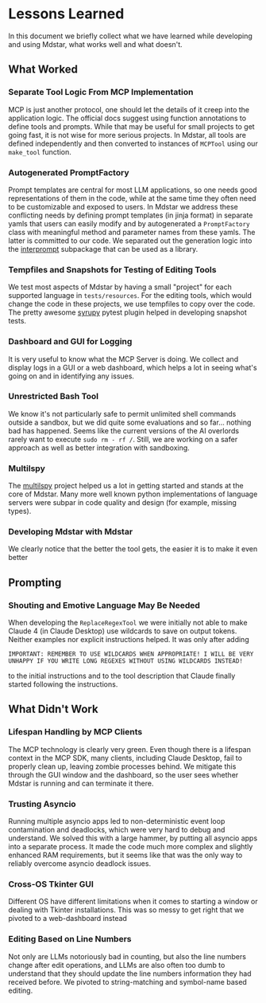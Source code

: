 # Lessons Learned

In this document we briefly collect what we have learned while developing and using Mdstar,
what works well and what doesn't.

## What Worked

### Separate Tool Logic From MCP Implementation

MCP is just another protocol, one should let the details of it creep into the application logic.
The official docs suggest using function annotations to define tools and prompts. While that may be
useful for small projects to get going fast, it is not wise for more serious projects. In Mdstar,
all tools are defined independently and then converted to instances of `MCPTool` using our `make_tool`
function.

### Autogenerated PromptFactory

Prompt templates are central for most LLM applications, so one needs good representations of them in the code,
while at the same time they often need to be customizable and exposed to users. In Mdstar we address these conflicting 
needs by defining prompt templates (in jinja format) in separate yamls that users can easily modify and by autogenerated
a `PromptFactory` class with meaningful method and parameter names from these yamls. The latter is committed to our code.
We separated out the generation logic into the [interprompt](/src/interprompt/README.md) subpackage that can be used as a library.

### Tempfiles and Snapshots for Testing of Editing Tools

We test most aspects of Mdstar by having a small "project" for each supported language in `tests/resources`.
For the editing tools, which would change the code in these projects, we use tempfiles to copy over the code.
The pretty awesome [syrupy](https://github.com/syrupy-project/syrupy) pytest plugin helped in developing
snapshot tests.

### Dashboard and GUI for Logging

It is very useful to know what the MCP Server is doing. We collect and display logs in a GUI or a web dashboard,
which helps a lot in seeing what's going on and in identifying any issues.

### Unrestricted Bash Tool

We know it's not particularly safe to permit unlimited shell commands outside a sandbox, but we did quite some
evaluations and so far... nothing bad has happened. Seems like the current versions of the AI overlords rarely want to execute `sudo rm - rf /`.
Still, we are working on a safer approach as well as better integration with sandboxing.

### Multilspy

The [multilspy](https://github.com/microsoft/multilspy/) project helped us a lot in getting started and stands at the core of Mdstar.
Many more well known python implementations of language servers were subpar in code quality and design (for example, missing types).

### Developing Mdstar with Mdstar

We clearly notice that the better the tool gets, the easier it is to make it even better

## Prompting

### Shouting and Emotive Language May Be Needed

When developing the `ReplaceRegexTool` we were initially not able to make Claude 4 (in Claude Desktop) use wildcards to save on output tokens. Neither
examples nor explicit instructions helped. It was only after adding 

```
IMPORTANT: REMEMBER TO USE WILDCARDS WHEN APPROPRIATE! I WILL BE VERY UNHAPPY IF YOU WRITE LONG REGEXES WITHOUT USING WILDCARDS INSTEAD!
```

to the initial instructions and to the tool description that Claude finally started following the instructions.

## What Didn't Work

### Lifespan Handling by MCP Clients

The MCP technology is clearly very green. Even though there is a lifespan context in the MCP SDK,
many clients, including Claude Desktop, fail to properly clean up, leaving zombie processes behind.
We mitigate this through the GUI window and the dashboard, so the user sees whether Mdstar is running
and can terminate it there.

### Trusting Asyncio

Running multiple asyncio apps led to non-deterministic 
event loop contamination and deadlocks, which were very hard to debug
and understand. We solved this with a large hammer, by putting all asyncio apps into a separate
process. It made the code much more complex and slightly enhanced RAM requirements, but it seems
like that was the only way to reliably overcome asyncio deadlock issues.

### Cross-OS Tkinter GUI

Different OS have different limitations when it comes to starting a window or dealing with Tkinter
installations. This was so messy to get right that we pivoted to a web-dashboard instead

### Editing Based on Line Numbers

Not only are LLMs notoriously bad in counting, but also the line numbers change after edit operations,
and LLMs are also often too dumb to understand that they should update the line numbers information they had
received before. We pivoted to string-matching and symbol-name based editing.
